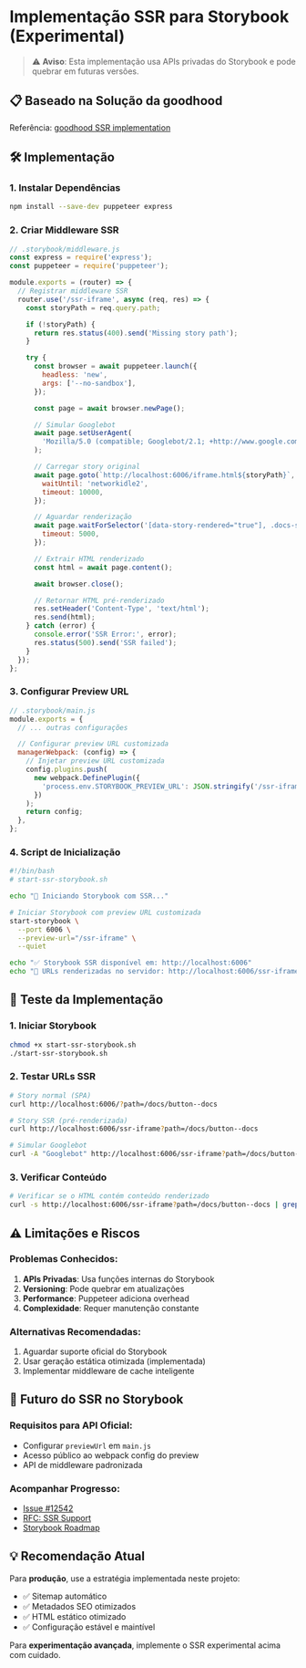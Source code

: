 # Implementação SSR para Storybook (Experimental)

> ⚠️ **Aviso**: Esta implementação usa APIs privadas do Storybook e pode quebrar em futuras versões.

## 📋 Baseado na Solução da goodhood

Referência: [goodhood SSR implementation](https://github.com/goodhood-eu/goodhood/tree/5f0342b36186f9eccf36930d4cde53626a579b8b/.storybook)

## 🛠️ Implementação

### 1. Instalar Dependências

```bash
npm install --save-dev puppeteer express
```

### 2. Criar Middleware SSR

```javascript
// .storybook/middleware.js
const express = require('express');
const puppeteer = require('puppeteer');

module.exports = (router) => {
  // Registrar middleware SSR
  router.use('/ssr-iframe', async (req, res) => {
    const storyPath = req.query.path;

    if (!storyPath) {
      return res.status(400).send('Missing story path');
    }

    try {
      const browser = await puppeteer.launch({
        headless: 'new',
        args: ['--no-sandbox'],
      });

      const page = await browser.newPage();

      // Simular Googlebot
      await page.setUserAgent(
        'Mozilla/5.0 (compatible; Googlebot/2.1; +http://www.google.com/bot.html)'
      );

      // Carregar story original
      await page.goto(`http://localhost:6006/iframe.html${storyPath}`, {
        waitUntil: 'networkidle2',
        timeout: 10000,
      });

      // Aguardar renderização
      await page.waitForSelector('[data-story-rendered="true"], .docs-story', {
        timeout: 5000,
      });

      // Extrair HTML renderizado
      const html = await page.content();

      await browser.close();

      // Retornar HTML pré-renderizado
      res.setHeader('Content-Type', 'text/html');
      res.send(html);
    } catch (error) {
      console.error('SSR Error:', error);
      res.status(500).send('SSR failed');
    }
  });
};
```

### 3. Configurar Preview URL

```javascript
// .storybook/main.js
module.exports = {
  // ... outras configurações

  // Configurar preview URL customizada
  managerWebpack: (config) => {
    // Injetar preview URL customizada
    config.plugins.push(
      new webpack.DefinePlugin({
        'process.env.STORYBOOK_PREVIEW_URL': JSON.stringify('/ssr-iframe'),
      })
    );
    return config;
  },
};
```

### 4. Script de Inicialização

```bash
#!/bin/bash
# start-ssr-storybook.sh

echo "🚀 Iniciando Storybook com SSR..."

# Iniciar Storybook com preview URL customizada
start-storybook \
  --port 6006 \
  --preview-url="/ssr-iframe" \
  --quiet

echo "✅ Storybook SSR disponível em: http://localhost:6006"
echo "📱 URLs renderizadas no servidor: http://localhost:6006/ssr-iframe?path=..."
```

## 🧪 Teste da Implementação

### 1. Iniciar Storybook

```bash
chmod +x start-ssr-storybook.sh
./start-ssr-storybook.sh
```

### 2. Testar URLs SSR

```bash
# Story normal (SPA)
curl http://localhost:6006/?path=/docs/button--docs

# Story SSR (pré-renderizada)
curl http://localhost:6006/ssr-iframe?path=/docs/button--docs

# Simular Googlebot
curl -A "Googlebot" http://localhost:6006/ssr-iframe?path=/docs/button--docs
```

### 3. Verificar Conteúdo

```bash
# Verificar se o HTML contém conteúdo renderizado
curl -s http://localhost:6006/ssr-iframe?path=/docs/button--docs | grep -i "button"
```

## ⚠️ Limitações e Riscos

### Problemas Conhecidos:

1. **APIs Privadas**: Usa funções internas do Storybook
2. **Versioning**: Pode quebrar em atualizações
3. **Performance**: Puppeteer adiciona overhead
4. **Complexidade**: Requer manutenção constante

### Alternativas Recomendadas:

1. Aguardar suporte oficial do Storybook
2. Usar geração estática otimizada (implementada)
3. Implementar middleware de cache inteligente

## 🔮 Futuro do SSR no Storybook

### Requisitos para API Oficial:

- Configurar `previewUrl` em `main.js`
- Acesso público ao webpack config do preview
- API de middleware padronizada

### Acompanhar Progresso:

- [Issue #12542](https://github.com/storybookjs/storybook/issues/12542)
- [RFC: SSR Support](https://github.com/storybookjs/storybook/discussions)
- [Storybook Roadmap](https://github.com/storybookjs/storybook/projects)

## 💡 Recomendação Atual

Para **produção**, use a estratégia implementada neste projeto:

- ✅ Sitemap automático
- ✅ Metadados SEO otimizados
- ✅ HTML estático otimizado
- ✅ Configuração estável e maintível

Para **experimentação avançada**, implemente o SSR experimental acima com cuidado.
